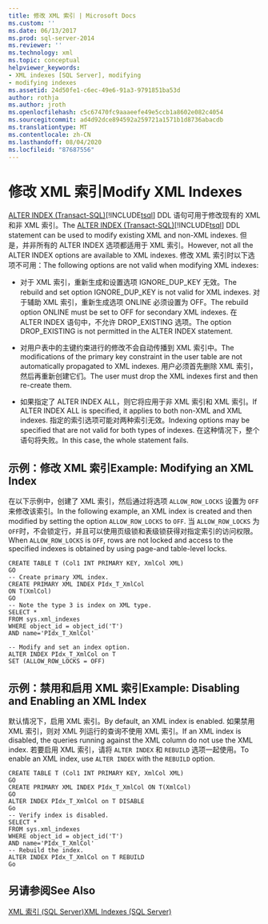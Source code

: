 ```yaml
---
title: 修改 XML 索引 | Microsoft Docs
ms.custom: ''
ms.date: 06/13/2017
ms.prod: sql-server-2014
ms.reviewer: ''
ms.technology: xml
ms.topic: conceptual
helpviewer_keywords:
- XML indexes [SQL Server], modifying
- modifying indexes
ms.assetid: 24d50fe1-c6ec-49e6-91a3-9791851ba53d
author: rothja
ms.author: jroth
ms.openlocfilehash: c5c67470fc9aaaeefe49e5ccb1a8602e082c4054
ms.sourcegitcommit: ad4d92dce894592a259721a1571b1d8736abacdb
ms.translationtype: MT
ms.contentlocale: zh-CN
ms.lasthandoff: 08/04/2020
ms.locfileid: "87687556"
---
```

# <a name="modify-xml-indexes"></a><span data-ttu-id="a7dd5-102">修改 XML 索引</span><span class="sxs-lookup"><span data-stu-id="a7dd5-102">Modify XML Indexes</span></span>
  <span data-ttu-id="a7dd5-103">[ALTER INDEX (Transact-SQL)](/sql/t-sql/statements/alter-index-transact-sql)[!INCLUDE[tsql](../../includes/tsql-md.md)] DDL 语句可用于修改现有的 XML 和非 XML 索引。</span><span class="sxs-lookup"><span data-stu-id="a7dd5-103">The [ALTER INDEX &#40;Transact-SQL&#41;](/sql/t-sql/statements/alter-index-transact-sql)[!INCLUDE[tsql](../../includes/tsql-md.md)] DDL statement can be used to modify existing XML and non-XML indexes.</span></span> <span data-ttu-id="a7dd5-104">但是，并非所有的 ALTER INDEX 选项都适用于 XML 索引。</span><span class="sxs-lookup"><span data-stu-id="a7dd5-104">However, not all the ALTER INDEX options are available to XML indexes.</span></span> <span data-ttu-id="a7dd5-105">修改 XML 索引时以下选项不可用：</span><span class="sxs-lookup"><span data-stu-id="a7dd5-105">The following options are not valid when modifying XML indexes:</span></span>  
  
-   <span data-ttu-id="a7dd5-106">对于 XML 索引，重新生成和设置选项 IGNORE_DUP_KEY 无效。</span><span class="sxs-lookup"><span data-stu-id="a7dd5-106">The rebuild and set option IGNORE_DUP_KEY is not valid for XML indexes.</span></span> <span data-ttu-id="a7dd5-107">对于辅助 XML 索引，重新生成选项 ONLINE 必须设置为 OFF。</span><span class="sxs-lookup"><span data-stu-id="a7dd5-107">The rebuild option ONLINE must be set to OFF for secondary XML indexes.</span></span> <span data-ttu-id="a7dd5-108">在 ALTER INDEX 语句中，不允许 DROP_EXISTING 选项。</span><span class="sxs-lookup"><span data-stu-id="a7dd5-108">The option DROP_EXISTING is not permitted in the ALTER INDEX statement.</span></span>  
  
-   <span data-ttu-id="a7dd5-109">对用户表中的主键约束进行的修改不会自动传播到 XML 索引中。</span><span class="sxs-lookup"><span data-stu-id="a7dd5-109">The modifications of the primary key constraint in the user table are not automatically propagated to XML indexes.</span></span> <span data-ttu-id="a7dd5-110">用户必须首先删除 XML 索引，然后再重新创建它们。</span><span class="sxs-lookup"><span data-stu-id="a7dd5-110">The user must drop the XML indexes first and then re-create them.</span></span>  
  
-   <span data-ttu-id="a7dd5-111">如果指定了 ALTER INDEX ALL，则它将应用于非 XML 索引和 XML 索引。</span><span class="sxs-lookup"><span data-stu-id="a7dd5-111">If ALTER INDEX ALL is specified, it applies to both non-XML and XML indexes.</span></span> <span data-ttu-id="a7dd5-112">指定的索引选项可能对两种索引无效。</span><span class="sxs-lookup"><span data-stu-id="a7dd5-112">Indexing options may be specified that are not valid for both types of indexes.</span></span> <span data-ttu-id="a7dd5-113">在这种情况下，整个语句将失败。</span><span class="sxs-lookup"><span data-stu-id="a7dd5-113">In this case, the whole statement fails.</span></span>  
  
## <a name="example-modifying-an-xml-index"></a><span data-ttu-id="a7dd5-114">示例：修改 XML 索引</span><span class="sxs-lookup"><span data-stu-id="a7dd5-114">Example: Modifying an XML Index</span></span>  
 <span data-ttu-id="a7dd5-115">在以下示例中，创建了 XML 索引，然后通过将选项 `ALLOW_ROW_LOCKS` 设置为 `OFF`来修改该索引。</span><span class="sxs-lookup"><span data-stu-id="a7dd5-115">In the following example, an XML index is created and then modified by setting the option `ALLOW_ROW_LOCKS` to `OFF`.</span></span> <span data-ttu-id="a7dd5-116">当 `ALLOW_ROW_LOCKS` 为 `OFF`时，不会锁定行，并且可以使用页级锁和表级锁获得对指定索引的访问权限。</span><span class="sxs-lookup"><span data-stu-id="a7dd5-116">When `ALLOW_ROW_LOCKS` is `OFF`, rows are not locked and access to the specified indexes is obtained by using page-and table-level locks.</span></span>  
  
```  
CREATE TABLE T (Col1 INT PRIMARY KEY, XmlCol XML)  
GO  
-- Create primary XML index.   
CREATE PRIMARY XML INDEX PIdx_T_XmlCol   
ON T(XmlCol)  
GO  
-- Note the type 3 is index on XML type.  
SELECT *  
FROM sys.xml_indexes  
WHERE object_id = object_id('T')  
AND name='PIdx_T_XmlCol'  
  
-- Modify and set an index option.  
ALTER INDEX PIdx_T_XmlCol on T   
SET (ALLOW_ROW_LOCKS = OFF)  
```  
  
## <a name="example-disabling-and-enabling-an-xml-index"></a><span data-ttu-id="a7dd5-117">示例：禁用和启用 XML 索引</span><span class="sxs-lookup"><span data-stu-id="a7dd5-117">Example: Disabling and Enabling an XML Index</span></span>  
 <span data-ttu-id="a7dd5-118">默认情况下，启用 XML 索引。</span><span class="sxs-lookup"><span data-stu-id="a7dd5-118">By default, an XML index is enabled.</span></span> <span data-ttu-id="a7dd5-119">如果禁用 XML 索引，则对 XML 列运行的查询不使用 XML 索引。</span><span class="sxs-lookup"><span data-stu-id="a7dd5-119">If an XML index is disabled, the queries running against the XML column do not use the XML index.</span></span> <span data-ttu-id="a7dd5-120">若要启用 XML 索引，请将 `ALTER INDEX` 和 `REBUILD` 选项一起使用。</span><span class="sxs-lookup"><span data-stu-id="a7dd5-120">To enable an XML index, use `ALTER INDEX` with the `REBUILD` option.</span></span>  
  
```  
CREATE TABLE T (Col1 INT PRIMARY KEY, XmlCol XML)  
GO  
CREATE PRIMARY XML INDEX PIdx_T_XmlCol ON T(XmlCol)  
GO  
ALTER INDEX PIdx_T_XmlCol on T DISABLE  
Go  
-- Verify index is disabled.  
SELECT *  
FROM sys.xml_indexes  
WHERE object_id = object_id('T')  
AND name='PIdx_T_XmlCol'  
-- Rebuild the index.  
ALTER INDEX PIdx_T_XmlCol on T REBUILD  
Go  
```  
  
## <a name="see-also"></a><span data-ttu-id="a7dd5-121">另请参阅</span><span class="sxs-lookup"><span data-stu-id="a7dd5-121">See Also</span></span>  
 [<span data-ttu-id="a7dd5-122">XML 索引 (SQL Server)</span><span class="sxs-lookup"><span data-stu-id="a7dd5-122">XML Indexes &#40;SQL Server&#41;</span></span>](xml-indexes-sql-server.md)  
  
  

